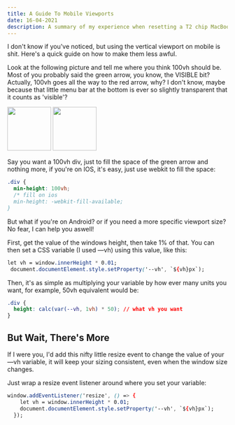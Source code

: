 ```yaml
---
title: A Guide To Mobile Viewports
date: 16-04-2021
description: A summary of my experience when resetting a T2 chip MacBook, and how to resolve the errors - 69832, 69630 and 69624
---
```


I don't know if you've noticed, but using the vertical viewport on mobile is shit. Here's a quick guide on how to make them less awful.

Look at the following picture and tell me where you think 100vh should be. Most of you probably said the green arrow, you know, the VISIBLE bit? Actually, 100vh goes all the way to the red arrow, why? I don't know, maybe because that little menu bar at the bottom is ever so slightly transparent that it counts as 'visible'?

<p float="left">
  <img src="https://torbet.co/images/IMG_92DC7DF848BF-1.jpeg" width="100" /> 
  <img src="https://torbet.co/images/Untitledgarrows.png" width="100" />
</p>

Say you want a 100vh div, just to fill the space of the green arrow and nothing more, if you're on IOS, it's easy, just use webkit to fill the space:

```css
.div {
  min-height: 100vh;
  /* fill on ios
  min-height: -webkit-fill-available;
}
```

But what if you're on Android? or if you need a more specific viewport size? No fear, I can help you aswell!

First, get the value of the windows height, then take 1% of that. You can then set a CSS variable (I used —vh) using this value, like this:

```css
let vh = window.innerHeight * 0.01;
 document.documentElement.style.setProperty('--vh', `${vh}px`);
```

Then, it's as simple as multiplying your variable by how ever many units you want, for example, 50vh equivalent would be:

```css
.div {
  height: calc(var(--vh, 1vh) * 50); // what vh you want
}
```

## But Wait, There's More

If I were you, I'd add this nifty little resize event to change the value of your —vh variable, it will keep your sizing consistent, even when the window size changes.

Just wrap a resize event listener around where you set your variable:

```css
window.addEventListener('resize', () => {
    let vh = window.innerHeight * 0.01;
    document.documentElement.style.setProperty('--vh', `${vh}px`);
  });
```
